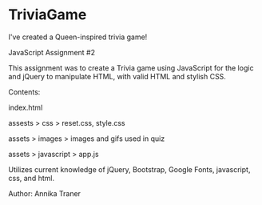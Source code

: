 # TriviaGame

I've created a Queen-inspired trivia game!

JavaScript Assignment #2

This assignment was to create a Trivia game using JavaScript for the logic and jQuery to manipulate HTML, with valid HTML and stylish CSS.

Contents:

index.html

assests > css > reset.css, style.css

assets > images > images and gifs used in quiz

assets > javascript > app.js

Utilizes current knowledge of jQuery, Bootstrap, Google Fonts, javascript, css, and html.

Author: Annika Traner
